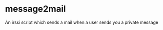 message2mail
============

An irssi script which sends a mail when a user sends you a private message
